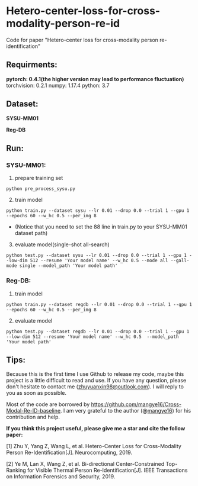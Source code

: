 # Hetero-center-loss-for-cross-modality-person-re-id
Code for paper "Hetero-center loss for cross-modality person re-identification"

## Requirments:
**pytorch: 0.4.1(the higher version may lead to performance fluctuation)**
torchvision: 0.2.1
numpy: 1.17.4
python: 3.7

## Dataset:
**SYSU-MM01**

**Reg-DB**

## Run:
### SYSU-MM01:
1. prepare training set
```
python pre_process_sysu.py
```
2. train model
```
python train.py --dataset sysu --lr 0.01 --drop 0.0 --trial 1 --gpu 1 --epochs 60 --w_hc 0.5 --per_img 8 
```
* (Notice that you need to set the 88 line in train.py to your SYSU-MM01 dataset path)

3. evaluate model(single-shot all-search)
```
python test.py --dataset sysu --lr 0.01 --drop 0.0 --trial 1 --gpu 1 --low-dim 512 --resume 'Your model name' --w_hc 0.5 --mode all --gall-mode single --model_path 'Your model path'
```

### Reg-DB:
1. train model
```
python train.py --dataset regdb --lr 0.01 --drop 0.0 --trial 1 --gpu 1 --epochs 60 --w_hc 0.5 --per_img 8
```

2. evaluate model
```
python test.py --dataset regdb --lr 0.01 --drop 0.0 --trial 1 --gpu 1 --low-dim 512 --resume 'Your model name' --w_hc 0.5  --model_path 'Your model path'
```

## Tips:
Because this is the first time I use Github to release my code, maybe this project is a little difficult to read and use. If you have any question, please don't hesitate to contact me (zhuyuanxin98@outlook.com). I will reply to you as soon as possible.

Most of the code are borrowed by https://github.com/mangye16/Cross-Modal-Re-ID-baseline. I am very grateful to the author (@[mangye16](https://github.com/mangye16)) for his contribution and help.

**If you think this project useful, please give me a star and cite the follow paper:**

[1] Zhu Y, Yang Z, Wang L, et al. Hetero-Center Loss for Cross-Modality Person Re-Identification[J]. Neurocomputing, 2019.

[2] Ye M, Lan X, Wang Z, et al. Bi-directional Center-Constrained Top-Ranking for Visible Thermal Person Re-Identification[J]. IEEE Transactions on Information Forensics and Security, 2019.

